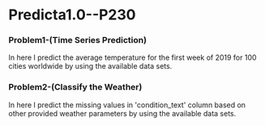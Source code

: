 # Predicta1.0--P230
<h3> Problem1-(Time Series Prediction) </h3>
<p>In here I predict the average temperature for the first week of 2019 for 100 cities worldwide by using the available data sets.
</p>
<h3> Problem2-(Classify the Weather) </h3>
<p>In here I predict the missing values in 'condition_text' column based on other provided weather parameters by using the available data sets.
</p>
